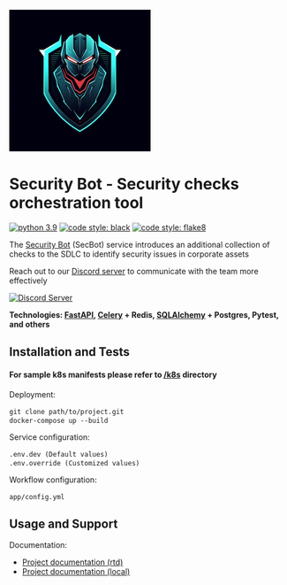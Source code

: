![security-bot](static/security-bot-logo.png)

Security Bot - Security checks orchestration tool
=======

[![python 3.9](https://img.shields.io/badge/python-3.9-blue.svg)](https://www.python.org/downloads/release/python-390)
[![code style: black](https://img.shields.io/badge/code%20style-black-black.svg)](https://github.com/ambv/black)
[![code style: flake8](https://img.shields.io/badge/code%20style-flake8-blue.svg)](https://github.com/PyCQA/flake8)

The [Security Bot](docs/index.rst) (SecBot) service introduces an additional collection of checks to the SDLC to identify security issues in corporate assets

Reach out to our [Discord server](https://discordapp.com/invite/MqHBT6mg) to communicate with the team more effectively

[![Discord Server](https://discordapp.com/api/guilds/1113355944101957703/widget.png?style=banner3)](https://discordapp.com/invite/MqHBT6mg)

**Technologies: [FastAPI](https://fastapi.tiangolo.com/), [Celery](https://docs.celeryq.dev/en/stable/) + Redis, [SQLAlchemy](https://www.sqlalchemy.org/) + Postgres, Pytest, and others**

## Installation and Tests

#### For sample k8s manifests please refer to [/k8s](/k8s) directory

Deployment:

    git clone path/to/project.git
    docker-compose up --build

Service configuration:

    .env.dev (Default values)
    .env.override (Customized values)

Workflow configuration:

    app/config.yml

## Usage and Support

Documentation:

* [Project documentation (rtd)](https://security-bot.readthedocs.io/en/latest/)
* [Project documentation (local)](docs/index.rst)
